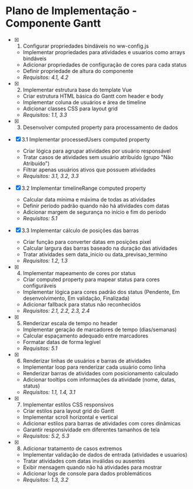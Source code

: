 # Plano de Implementação - Componente Gantt

- [x] 1. Configurar propriedades bindáveis no ww-config.js

  - Implementar propriedades para atividades e usuarios como arrays bindáveis
  - Adicionar propriedades de configuração de cores para cada status
  - Definir propriedade de altura do componente
  - _Requisitos: 4.1, 4.2_

- [x] 2. Implementar estrutura base do template Vue

  - Criar estrutura HTML básica do Gantt com header e body
  - Implementar coluna de usuários e área de timeline
  - Adicionar classes CSS para layout grid
  - _Requisitos: 1.1, 3.3_

- [x] 3. Desenvolver computed property para processamento de dados

- [x] 3.1 Implementar processedUsers computed property

  - Criar lógica para agrupar atividades por usuário responsável
  - Tratar casos de atividades sem usuário atribuído (grupo "Não Atribuído")
  - Filtrar apenas usuários ativos que possuem atividades
  - _Requisitos: 3.1, 3.2, 3.3_

- [x] 3.2 Implementar timelineRange computed property

  - Calcular data mínima e máxima de todas as atividades
  - Definir período padrão quando não há atividades com datas
  - Adicionar margem de segurança no início e fim do período
  - _Requisitos: 5.1_

- [x] 3.3 Implementar cálculo de posições das barras

  - Criar função para converter datas em posições pixel
  - Calcular largura das barras baseado na duração das atividades
  - Tratar atividades sem data_inicio ou data_previsao_termino
  - _Requisitos: 1.2, 1.3_

- [x] 4. Implementar mapeamento de cores por status

  - Criar computed property para mapear status para cores configuráveis
  - Implementar lógica para cores padrão dos status (Pendente, Em desenvolvimento, Em validação, Finalizada)
  - Adicionar fallback para status não reconhecidos
  - _Requisitos: 2.1, 2.2, 2.3, 2.4_

- [x] 5. Renderizar escala de tempo no header

  - Implementar geração de marcadores de tempo (dias/semanas)
  - Calcular espaçamento adequado entre marcadores
  - Formatar datas de forma legível
  - _Requisitos: 5.1_

- [x] 6. Renderizar linhas de usuários e barras de atividades

  - Implementar loop para renderizar cada usuário como linha
  - Renderizar barras de atividades com posicionamento calculado
  - Adicionar tooltips com informações da atividade (nome, datas, status)
  - _Requisitos: 1.1, 1.4, 3.1_

- [x] 7. Implementar estilos CSS responsivos

  - Criar estilos para layout grid do Gantt
  - Implementar scroll horizontal e vertical
  - Adicionar estilos para barras de atividades com cores dinâmicas
  - Garantir responsividade em diferentes tamanhos de tela
  - _Requisitos: 5.2, 5.3_

- [x] 8. Adicionar tratamento de casos extremos


  - Implementar validação de dados de entrada (atividades e usuarios)
  - Tratar atividades com datas inválidas ou ausentes
  - Exibir mensagem quando não há atividades para mostrar
  - Adicionar logs de console para dados problemáticos
  - _Requisitos: 1.3, 3.2_
